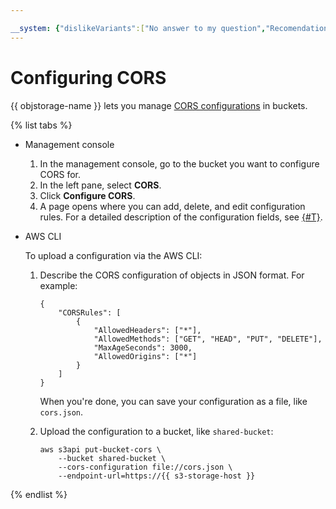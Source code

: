 ```yaml
---

__system: {"dislikeVariants":["No answer to my question","Recomendations didn't help","The content doesn't match title","Other"]}
---
```

# Configuring CORS

{{ objstorage-name }} lets you manage [CORS configurations](../../concepts/cors.md) in buckets.

{% list tabs %}

- Management console
    1. In the management console, go to the bucket you want to configure CORS for.
    2. In the left pane, select **CORS**.
    3. Click **Configure CORS**.
    4. A page opens where you can add, delete, and edit configuration rules. For a detailed description of the configuration fields, see [{#T}](../../s3/api-ref/cors/xml-config.md).

- AWS CLI

    To upload a configuration via the AWS CLI:

    1. Describe the CORS configuration of objects in JSON format. For example:

        ```
        {
            "CORSRules": [
                {
                    "AllowedHeaders": ["*"],
                    "AllowedMethods": ["GET", "HEAD", "PUT", "DELETE"],
                    "MaxAgeSeconds": 3000,
                    "AllowedOrigins": ["*"]
                }
            ]
        }
        ```

        When you're done, you can save your configuration as a file, like `cors.json`.

    2. Upload the configuration to a bucket, like `shared-bucket`:

        ```
        aws s3api put-bucket-cors \
            --bucket shared-bucket \
            --cors-configuration file://cors.json \
            --endpoint-url=https://{{ s3-storage-host }}
        ```

{% endlist %}

